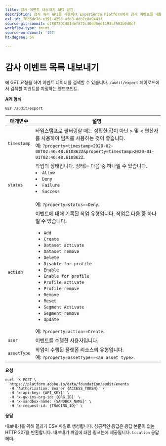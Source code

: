 ```yaml
---
title: 감사 이벤트 내보내기 API 끝점
description: 감사 쿼리 API를 사용하여 Experience Platform에서 감사 이벤트를 내보내는 방법을 알아봅니다.
exl-id: 76c5de76-e391-4258-afd8-ddb2c8a9443f
source-git-commit: c7887391481def872c40dd6ed1193bf562b9d0cf
workflow-type: tm+mt
source-wordcount: '157'
ht-degree: 5%

---
```


# 감사 이벤트 목록 내보내기

에 GET 요청을 하여 이벤트 데이터를 검색할 수 있습니다. `/audit/export` 페이로드에서 검색할 이벤트를 지정하는 엔드포인트.

**API 형식**

```http
GET /audit/export
```

| 매개변수 | 설명 |
| --------- | ----------- |
| `timestamp` | 타임스탬프로 필터링할 때는 정확한 값이 아닌 > 및 &lt; 연산자를 사용하여 범위를 사용하는 것이 좋습니다. <br/>예: `?property=timestamp<2020-02-08T02:46:48.610862Z&property=timestamp>2020-01-01T02:46:48.610862Z`. |
| `status` | 작업의 상태입니다. 상태는 다음 중 하나일 수 있습니다. </li><li>`Allow` </li><li>`Deny` </li><li>`Failure` </li><li>`Success` </li></ul><br/>예: `?property=status==Deny`. |
| `action` | 이벤트에 대해 기록된 작업 유형입니다. 작업은 다음 중 하나일 수 있습니다. <ul><li>`Add` </li><li>`Create` </li><li>`Dataset activate` </li><li>`Dataset remove` </li><li>`Delete` </li><li>`Disable for profile` </li><li>`Enable` </li><li>`Enable for profile` </li><li>`Profile activate` </li><li>`Profile remove` </li><li>`Remove` </li><li>`Reset` </li><li>`Segment Activate` </li><li>`Segment remove` </li><li>`Update` </li></ul> 예: `?property=action==Create`. |
| `user` | 이벤트를 수행한 사용자입니다. |
| `assetType` | 작업이 수행된 플랫폼 리소스의 유형입니다. <br/>예: `?property=assetType==<an asset type>`. |

**요청**

```shell
curl -X POST \
  https://platform.adobe.io/data/foundation/audit/events
  -H 'Authorization: Bearer {ACCESS_TOKEN}' \
  -H 'x-api-key: {API_KEY}' \
  -H 'x-gw-ims-org-id: {ORG_ID}' \
  -H 'x-sandbox-name: {SANDBOX_NAME}' \
  -H 'x-request-id: {TRACING_ID}' \
```

**응답**

내보내기를 위해 결과가 CSV 파일로 생성됩니다. 성공적인 응답은 응답 본문이 없는 HTTP 307을 반환합니다. 내보내기 파일에 대한 링크는에 제공됩니다. `Location` 응답 헤더.
